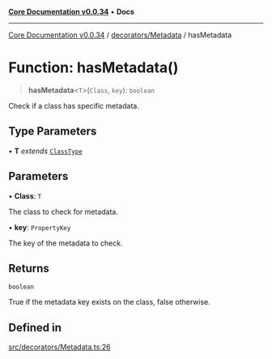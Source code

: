 [**Core Documentation v0.0.34**](../../../README.md) • **Docs**

***

[Core Documentation v0.0.34](../../../modules.md) / [decorators/Metadata](../README.md) / hasMetadata

# Function: hasMetadata()

> **hasMetadata**\<`T`\>(`Class`, `key`): `boolean`

Check if a class has specific metadata.

## Type Parameters

• **T** *extends* [`ClassType`](../../../definitions/type-aliases/ClassType.md)

## Parameters

• **Class**: `T`

The class to check for metadata.

• **key**: `PropertyKey`

The key of the metadata to check.

## Returns

`boolean`

True if the metadata key exists on the class, false otherwise.

## Defined in

[src/decorators/Metadata.ts:26](https://github.com/stonemjs/core/blob/805ab978d87a028eb5ea9c9da928beb091ec1971/src/decorators/Metadata.ts#L26)
